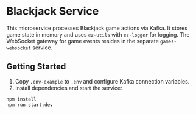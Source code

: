 # Blackjack Service

This microservice processes Blackjack game actions via Kafka. It stores game state in memory and uses `ez-utils` with `ez-logger` for logging. The WebSocket gateway for game events resides in the separate `games-websocket` service.

## Getting Started

1. Copy `.env-example` to `.env` and configure Kafka connection variables.
2. Install dependencies and start the service:

```bash
npm install
npm run start:dev
```
